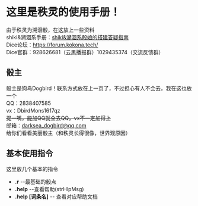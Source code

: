# 这里是秩灵的使用手册！  
由于秩灵为溯洄骰，在这放上一些资料   
shiki&溯洄系手册：[shiki&溯洄系骰娘的搭建答疑指南](https://jcnb1taoolhj.feishu.cn/docx/UupHdhLa7o1NkzxoRGacSHlinae)  
Dice论坛：[https://forum.kokona.tech/ ](https://forum.kokona.tech/ )    
Dice官群：928626681（云黑播报群）1029435374（交流反馈群）   

## 骰主
骰主是狗鸟Dogbird！联系方式放在上一页了，不过担心有人不会去，我在这也放一个  
QQ：2838407585  
vx：DbirdMons1617qz   
~~提一嘴，能加QQ就全去QQ，vx不一定加得上~~  
邮箱：darksea_dogbird@qq.com  
给你们看看美丽骰主（和秩灵长得很像，世界观原因）  

## 基本使用指令  
这里放几个基本的指令  
- **.r** --最基础的骰点
- **.help**  --查看帮助(strHlpMsg)
- **.help [词条名]** -- 查看对应帮助文档

